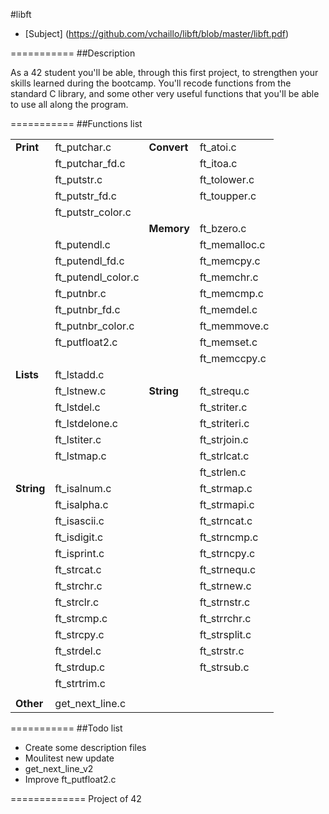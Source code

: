 #libft

* [Subject] (https://github.com/vchaillo/libft/blob/master/libft.pdf)

===========
##Description

As a 42 student you'll be able, through this first project, to strengthen your skills learned during the bootcamp. You'll recode functions from the standard C library, and some other very useful functions that you'll be able to use all along the program.

===========
##Functions list

|||||
|---|---|---|---|
|**Print**|ft_putchar.c|**Convert**|ft_atoi.c|
||ft_putchar_fd.c||ft_itoa.c|
||ft_putstr.c||ft_tolower.c|
||ft_putstr_fd.c||ft_toupper.c|
||ft_putstr_color.c|||
|||**Memory**|ft_bzero.c|
||ft_putendl.c||ft_memalloc.c|
||ft_putendl_fd.c||ft_memcpy.c|
||ft_putendl_color.c||ft_memchr.c|
||ft_putnbr.c||ft_memcmp.c|
||ft_putnbr_fd.c||ft_memdel.c|
||ft_putnbr_color.c||ft_memmove.c|
||ft_putfloat2.c||ft_memset.c|
||||ft_memccpy.c|
|**Lists**|ft_lstadd.c|||
||ft_lstnew.c|**String**|ft_strequ.c|
||ft_lstdel.c||ft_striter.c|
||ft_lstdelone.c||ft_striteri.c|
||ft_lstiter.c||ft_strjoin.c|
||ft_lstmap.c||ft_strlcat.c|
||||ft_strlen.c|
|**String**|ft_isalnum.c||ft_strmap.c|
||ft_isalpha.c||ft_strmapi.c|
||ft_isascii.c||ft_strncat.c|
||ft_isdigit.c||ft_strncmp.c|
||ft_isprint.c||ft_strncpy.c|
||ft_strcat.c||ft_strnequ.c|
||ft_strchr.c||ft_strnew.c|
||ft_strclr.c||ft_strnstr.c|
||ft_strcmp.c||ft_strrchr.c|
||ft_strcpy.c||ft_strsplit.c|
||ft_strdel.c||ft_strstr.c|
||ft_strdup.c||ft_strsub.c|
||ft_strtrim.c|||
|||||
|**Other**|get_next_line.c|

===========
##Todo list

- Create some description files
- Moulitest new update
- get_next_line_v2
- Improve ft_putfloat2.c

=============
Project of 42
